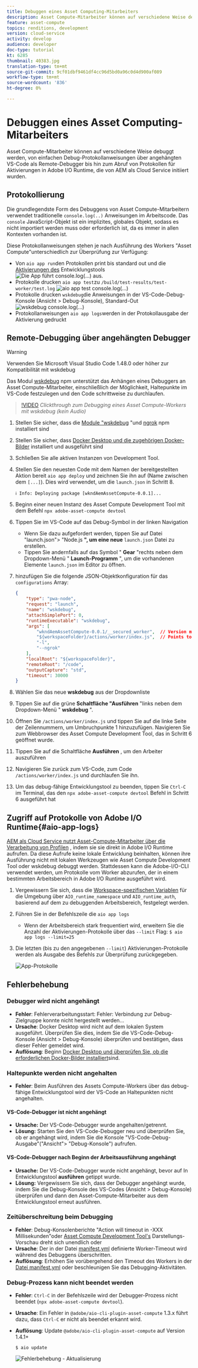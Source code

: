 ```yaml
---
title: Debuggen eines Asset Computing-Mitarbeiters
description: Asset Compute-Mitarbeiter können auf verschiedene Weise debuggt werden, von einfachen Debug-Protokollanweisungen über angehängten VS-Code als Remote-Debugger bis hin zum Abruf von Protokollen für Aktivierungen in Adobe I/O Runtime, die von AEM als Cloud Service initiiert wurden.
feature: asset-compute
topics: renditions, development
version: cloud-service
activity: develop
audience: developer
doc-type: tutorial
kt: 6285
thumbnail: 40383.jpg
translation-type: tm+mt
source-git-commit: 9cf01dbf9461df4cc96d5bd0a96c0d4d900af089
workflow-type: tm+mt
source-wordcount: '836'
ht-degree: 0%

---
```



# Debuggen eines Asset Computing-Mitarbeiters

Asset Compute-Mitarbeiter können auf verschiedene Weise debuggt werden, von einfachen Debug-Protokollanweisungen über angehängten VS-Code als Remote-Debugger bis hin zum Abruf von Protokollen für Aktivierungen in Adobe I/O Runtime, die von AEM als Cloud Service initiiert wurden.

## Protokollierung

Die grundlegendste Form des Debuggens von Asset Compute-Mitarbeitern verwendet traditionelle `console.log(..)` Anweisungen im Arbeitscode. Das `console` JavaScript-Objekt ist ein implizites, globales Objekt, sodass es nicht importiert werden muss oder erforderlich ist, da es immer in allen Kontexten vorhanden ist.

Diese Protokollanweisungen stehen je nach Ausführung des Workers &quot;Asset Compute&quot;unterschiedlich zur Überprüfung zur Verfügung:

+ Von `aio app run`den Protokollen print bis standard out und die [Aktivierungen des](../develop/development-tool.md) Entwicklungstools
   ![Die App führt console.log(...) aus.](./assets/debug/console-log__aio-app-run.png)
+ Protokolle drucken `aio app test`zu `/build/test-results/test-worker/test.log`
   ![aio app test console.log(...)](./assets/debug/console-log__aio-app-test.png)
+ Protokolle drucken `wskdebug`die Anweisungen in der VS-Code-Debug-Konsole (Ansicht > Debug-Konsole), Standard-Out
   ![wskdebug console.log(...)](./assets/debug/console-log__wskdebug.png)
+ Protokollanweisungen `aio app logs`werden in der Protokollausgabe der Aktivierung gedruckt

## Remote-Debugging über angehängten Debugger

>[!WARNING]
>
>Verwenden Sie Microsoft Visual Studio Code 1.48.0 oder höher zur Kompatibilität mit wskdebug

Das Modul [wskdebug](https://www.npmjs.com/package/@openwhisk/wskdebug) npm unterstützt das Anhängen eines Debuggers an Asset Compute-Mitarbeiter, einschließlich der Möglichkeit, Haltepunkte im VS-Code festzulegen und den Code schrittweise zu durchlaufen.

>[!VIDEO](https://video.tv.adobe.com/v/40383/?quality=12&learn=on)
_Clickthrough zum Debugging eines Asset Compute-Workers mit wskdebug (kein Audio)_

1. Stellen Sie sicher, dass die [Module &quot;wskdebug](../set-up/development-environment.md#wskdebug) &quot;und [ngrok](../set-up/development-environment.md#ngork) npm installiert sind
1. Stellen Sie sicher, dass [Docker Desktop und die zugehörigen Docker-Bilder](../set-up/development-environment.md#docker) installiert und ausgeführt sind
1. Schließen Sie alle aktiven Instanzen von Development Tool.
1. Stellen Sie den neuesten Code mit dem Namen der bereitgestellten Aktion bereit `aio app deploy` und zeichnen Sie ihn auf (Name zwischen dem `[...]`). Dies wird verwendet, um die `launch.json` in Schritt 8.

   ```
   ℹ Info: Deploying package [wkndAemAssetCompute-0.0.1]...
   ```
1. Beginn einer neuen Instanz des Asset Compute Development Tool mit dem Befehl `npx adobe-asset-compute devtool`
1. Tippen Sie im VS-Code auf das Debug-Symbol in der linken Navigation
   + Wenn Sie dazu aufgefordert werden, tippen Sie auf Datei &quot;launch.json&quot;> &quot;Node.js __&quot;, um eine neue__ `launch.json` Datei zu erstellen.
   + Tippen Sie andernfalls auf das Symbol &quot; __Gear__ &quot;rechts neben dem Dropdown-Menü &quot; __Launch-Programm__ &quot;, um die vorhandenen Elemente `launch.json` im Editor zu öffnen.
1. hinzufügen Sie die folgende JSON-Objektkonfiguration für das `configurations` Array:

   ```json
   {
       "type": "pwa-node",
       "request": "launch",
       "name": "wskdebug",
       "attachSimplePort": 0,
       "runtimeExecutable": "wskdebug",
       "args": [
           "wkndAemAssetCompute-0.0.1/__secured_worker",  // Version must match your Asset Compute application's version
           "${workspaceFolder}/actions/worker/index.js",  // Points to your worker
           "-l",
           "--ngrok"
       ],
       "localRoot": "${workspaceFolder}",
       "remoteRoot": "/code",
       "outputCapture": "std",
       "timeout": 30000
   }
   ```

1. Wählen Sie das neue __wskdebug__ aus der Dropdownliste
1. Tippen Sie auf die grüne __Schaltfläche &quot;Ausführen__ &quot;links neben dem Dropdown-Menü &quot; __wskdebug__ &quot;.
1. Öffnen Sie `/actions/worker/index.js` und tippen Sie auf die linke Seite der Zeilennummern, um Umbruchpunkte 1 hinzuzufügen. Navigieren Sie zum Webbrowser des Asset Compute Development Tool, das in Schritt 6 geöffnet wurde.
1. Tippen Sie auf die Schaltfläche __Ausführen__ , um den Arbeiter auszuführen
1. Navigieren Sie zurück zum VS-Code, zum Code `/actions/worker/index.js` und durchlaufen Sie ihn.
1. Um das debug-fähige Entwicklungstool zu beenden, tippen Sie `Ctrl-C` im Terminal, das den `npx adobe-asset-compute devtool` Befehl in Schritt 6 ausgeführt hat

## Zugriff auf Protokolle von Adobe I/O Runtime{#aio-app-logs}

[AEM als Cloud Service nutzt Asset-Compute-Mitarbeiter über die Verarbeitung von Profilen](../deploy/processing-profiles.md) , indem sie sie direkt in Adobe I/O Runtime aufrufen. Da diese Aufrufe keine lokale Entwicklung beinhalten, können ihre Ausführung nicht mit lokalen Werkzeugen wie Asset Compute Development Tool oder wskdebug debuggt werden. Stattdessen kann die Adobe-I/O-CLI verwendet werden, um Protokolle vom Worker abzurufen, der in einem bestimmten Arbeitsbereich in Adobe I/O Runtime ausgeführt wird.

1. Vergewissern Sie sich, dass die [Workspace-spezifischen Variablen](../deploy/runtime.md) für die Umgebung über `AIO_runtime_namespace` und `AIO_runtime_auth`, basierend auf dem zu debuggenden Arbeitsbereich, festgelegt werden.
1. Führen Sie in der Befehlszeile die `aio app logs`
   + Wenn der Arbeitsbereich stark frequentiert wird, erweitern Sie die Anzahl der Aktivierungen-Protokolle über das `--limit` Flag:
      `$ aio app logs --limit=25`
1. Die letzten (bis zu den angegebenen `--limit`) Aktivierungen-Protokolle werden als Ausgabe des Befehls zur Überprüfung zurückgegeben.

   ![App-Protokolle](./assets/debug/aio-app-logs.png)

## Fehlerbehebung

### Debugger wird nicht angehängt

+ __Fehler__: Fehlerverarbeitungsstart: Fehler: Verbindung zur Debug-Zielgruppe konnte nicht hergestellt werden...
+ __Ursache__: Docker Desktop wird nicht auf dem lokalen System ausgeführt. Überprüfen Sie dies, indem Sie die VS-Code-Debug-Konsole (Ansicht > Debug-Konsole) überprüfen und bestätigen, dass dieser Fehler gemeldet wird.
+ __Auflösung__: Beginn [Docker Desktop und überprüfen Sie, ob die erforderlichen Docker-Bilder installiert](../set-up/development-environment.md#docker)sind.

### Haltepunkte werden nicht angehalten

+ __Fehler__: Beim Ausführen des Assets Compute-Workers über das debug-fähige Entwicklungstool wird der VS-Code an Haltepunkten nicht angehalten.

#### VS-Code-Debugger ist nicht angehängt

+ __Ursache:__ Der VS-Code-Debugger wurde angehalten/getrennt.
+ __Lösung:__ Starten Sie den VS-Code-Debugger neu und überprüfen Sie, ob er angehängt wird, indem Sie die Konsole &quot;VS-Code-Debug-Ausgabe&quot;(&quot;Ansicht&quot;> &quot;Debug-Konsole&quot;) aufrufen.

#### VS-Code-Debugger nach Beginn der Arbeitsausführung angehängt

+ __Ursache:__ Der VS-Code-Debugger wurde nicht angehängt, bevor auf In Entwicklungstool __ausführen__ getippt wurde.
+ __Lösung:__ Vergewissern Sie sich, dass der Debugger angehängt wurde, indem Sie die Debug-Konsole des VS-Codes (Ansicht > Debug-Konsole) überprüfen und dann den Asset-Compute-Mitarbeiter aus dem Entwicklungstool erneut ausführen.

### Zeitüberschreitung beim Debugging

+ __Fehler__: Debug-Konsolenberichte &quot;Action will timeout in -XXX Millisekunden&quot;oder [Asset Compute Development Tool&#39;s](../develop/development-tool.md) Darstellungs-Vorschau dreht sich unendlich oder
+ __Ursache__: Der in der Datei [manifest.yml](../develop/manifest.md) definierte Worker-Timeout wird während des Debuggens überschritten.
+ __Auflösung__: Erhöhen Sie vorübergehend den Timeout des Workers in der [Datei manifest.yml](../develop/manifest.md) oder beschleunigen Sie das Debugging-Aktivitäten.

### Debug-Prozess kann nicht beendet werden

+ __Fehler__: `Ctrl-C` in der Befehlszeile wird der Debugger-Prozess nicht beendet (`npx adobe-asset-compute devtool`).
+ __Ursache__: Ein Fehler in `@adobe/aio-cli-plugin-asset-compute` 1.3.x führt dazu, dass `Ctrl-C` er nicht als beendet erkannt wird.
+ __Auflösung__: Update `@adobe/aio-cli-plugin-asset-compute` auf Version 1.4.1+

   ```
   $ aio update
   ```

   ![Fehlerbehebung - Aktualisierung](./assets/debug/troubleshooting__terminate.png)